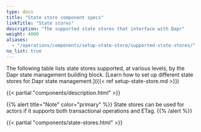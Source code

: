 ```yaml
---
type: docs
title: "State store component specs"
linkTitle: "State stores"
description: "The supported state stores that interface with Dapr"
weight: 4000
aliases:
  - "/operations/components/setup-state-store/supported-state-stores/"
no_list: true
---
```


The following table lists state stores supported, at various levels, by the Dapr state management building block. [Learn how to set up different state stores for Dapr state management.]({{< ref setup-state-store.md >}})

{{< partial "components/description.html" >}}

{{% alert title="Note" color="primary" %}}
State stores can be used for actors if it supports both transactional operations and ETag.
{{% /alert %}}

{{< partial "components/state-stores.html" >}}
